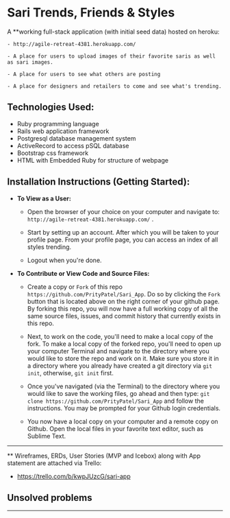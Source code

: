 

# Sari Trends, Friends & Styles

  A **working full-stack application (with initial seed data) hosted on heroku:

    - http://agile-retreat-4381.herokuapp.com/

    - A place for users to upload images of their favorite saris as well as sari images.

    - A place for users to see what others are posting

    - A place for designers and retailers to come and see what's trending.

 ## Technologies Used:

  - Ruby programming language
  - Rails web application framework
  - Postgresql database management system
  - ActiveRecord to access pSQL database
  - Bootstrap css framework
  - HTML with Embedded Ruby for structure of webpage


## Installation Instructions (Getting Started):

  - **To View as a User:**

    - Open the browser of your choice on your computer and navigate to: `http://agile-retreat-4381.herokuapp.com/` .

    - Start by setting up an account. After which you will be taken to your profile page. From your profile page, you can access an index of all styles trending.

    - Logout when you're done.

  - **To Contribute or View Code and Source Files:**

    - Create a copy or `Fork` of this repo `https://github.com/PrityPatel/Sari_App`. Do so by clicking the `Fork`  button that is located above on the right corner of your github page. By forking this repo, you will now have a full working copy of all the same source files, issues, and commit history that currently exists in this repo.

    - Next, to work on the code, you'll need to make a local copy of the fork. To make a local copy of the forked repo, you'll need to open up your computer Terminal and navigate to the directory where you would like to store the repo and work on it. Make sure you store it in a directory where you already have created a git directory via `git init`, otherwise, `git init` first.

    - Once you've navigated (via the Terminal) to the directory where you would like to save the working files, go ahead and then type: `git clone https://github.com/PrityPatel/Sari_App` and follow the instructions. You may be prompted for your Github login credentials.

    - You now have a local copy on your computer and a remote copy on Github. Open the local files in your favorite text editor, such as Sublime Text.

---

 ** Wireframes, ERDs, User Stories (MVP and Icebox) along with App statement are attached via Trello:

  - https://trello.com/b/kwpJUzcG/sari-app

  ## Unsolved problems

---

